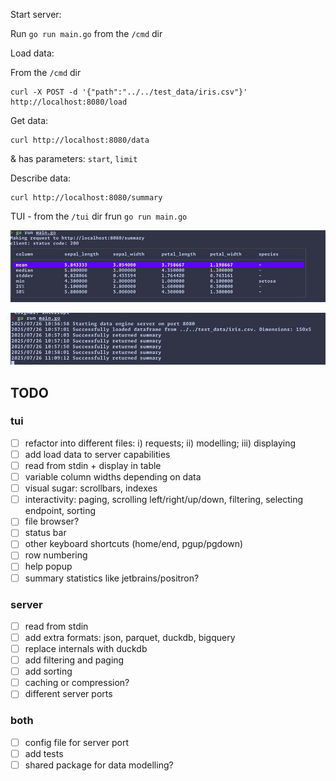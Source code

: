 Start server:

Run `go run main.go` from the `/cmd` dir

Load data: 

From the `/cmd` dir 

```
curl -X POST -d '{"path":"../../test_data/iris.csv"}' http://localhost:8080/load
```

Get data:
```
curl http://localhost:8080/data
```
& has parameters: `start`, `limit`

Describe data:
```
curl http://localhost:8080/summary
```


TUI - from the `/tui` dir frun `go run main.go`

![img.png](img.png)

![img_1.png](img_1.png)

## TODO

### tui 
- [ ] refactor into different files: i) requests; ii) modelling; iii) displaying
- [ ] add load data to server capabilities
- [ ] read from stdin + display in table
- [ ] variable column widths depending on data
- [ ] visual sugar: scrollbars, indexes
- [ ] interactivity: paging, scrolling left/right/up/down, filtering, selecting endpoint, sorting
- [ ] file browser?
- [ ] status bar
- [ ] other keyboard shortcuts (home/end, pgup/pgdown)
- [ ] row numbering
- [ ] help popup
- [ ] summary statistics like jetbrains/positron?

### server 
- [ ] read from stdin 
- [ ] add extra formats: json, parquet, duckdb, bigquery
- [ ] replace internals with duckdb
- [ ] add filtering and paging
- [ ] add sorting
- [ ] caching or compression?
- [ ] different server ports

### both
- [ ] config file for server port
- [ ] add tests
- [ ] shared package for data modelling?